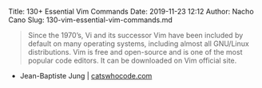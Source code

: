 Title: 130+ Essential Vim Commands
Date: 2019-11-23 12:12
Author: Nacho Cano
Slug: 130-vim-essential-vim-commands.md

> Since the 1970’s, Vi and its successor Vim have been included by default on
> many operating systems, including almost all GNU/Linux distributions. Vim is
> free and open-source and is one of the most popular code editors. It can be
> downloaded on Vim official site.

- Jean-Baptiste Jung | [catswhocode.com][]

  [catswhocode.com]: https://catswhocode.com/vim-commands/
    "130+ Essential Vim Commands"

